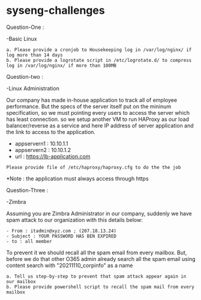 # syseng-challenges

Question-One :

-Basic Linux

```
a. Please provide a cronjob to Housekeeping log in /var/log/nginx/ if log more than 14 days 
b. Please provide a logrotate script in /etc/logrotate.d/ to compress log in /var/log/nginx/ if more than 100MB
```
Question-two :

-Linux Administration

Our company has made in-house application to track all of employee performance. But the specs of the server itself put on the mininum specification, so we must pointing every users to access the server which has least connection. so we setup another VM to run HAProxy as our load balancer/reverse as a service and here IP address of server application and the link to access to the application.

- appservern1 : 10.10.1.1
- appservern2 : 10.10.1.2
- url : https://lb-application.com

```
Please provide file of /etc/haproxy/haproxy.cfg to do the the job
```
*Note : the application must always access through https  

Question-Three :

-Zimbra

Assuming you are Zimbra Administrator in our company, suddenly we have spam attack to our organization with this details below:
```
- From : itadmin@xyz.com ; (207.18.13.24)
- Subject : YOUR PASSWORD HAS BEN EXPIRED
- to : all member
```

To prevent it we should recall all the spam email from every mailbox. But, before we do that other O365 admin already search all the spam email using content search with "20211110_corpinfo" as a name

```
a. Tell us step-by-step to prevent that spam attack appear again in our mailbox
b. Please provide powershell script to recall the spam mail from every mailbox
```
